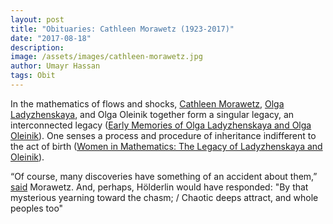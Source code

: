 ```yaml
---
layout: post
title: "Obituaries: Cathleen Morawetz (1923-2017)"
date: "2017-08-18"
description:
image: /assets/images/cathleen-morawetz.jpg
author: Umayr Hassan
tags: Obit
---
```

In the mathematics of flows and shocks, [Cathleen Morawetz](https://sinews.siam.org/Details-Page/obituary-cathleen-morawetz), 
[Olga Ladyzhenskaya](http://www.ams.org/notices/200411/fea-olga.pdf), and Olga Oleinik together form a singular legacy, 
an interconnected legacy ([Early Memories of Olga Ladyzhenskaya and Olga Oleinik](http://topo.math.auburn.edu/pub/2Olgas-proceedings/pa003-morawetz.pdf)). 
One senses a process and procedure of inheritance indifferent to the act of birth 
([Women in Mathematics: The Legacy of Ladyzhenskaya and Oleinik](http://topo.math.auburn.edu/pub/2Olgas-proceedings/)). 

“Of course, many discoveries have something of an accident about them,” 
[said](https://www.simonsfoundation.org/science_lives_video/cathleen-morawetz/) Morawetz. And, perhaps, Hölderlin would have 
responded: "By that mysterious yearning toward the chasm; / Chaotic deeps attract, and whole peoples too"
